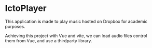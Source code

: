 # IctoPlayer

This application is made to play music hosted on Dropbox for academic purposes.

Achieving this project with Vue and vite, we can load audio files control them from Vue, and use a thirdparty library.
